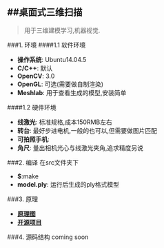 ##桌面式三维扫描
---
>用于三维建模学习,机器视觉.

###1. 环境
####1.1 软件环境
* __操作系统__: Ubuntu14.04.5
* __C/C++__: 默认
* __OpenCV__: 3.0
* __OpenGL__: 可选(需要做自制渲染)
* __Meshlab__: 用于查看生成的模型,安装简单

####1.2 硬件环境
* __线激光__: 标准规格,成本150RMB左右
* __转台__: 最好步进电机,一般的也可以,但需要做图片匹配
* __可拍照手机__:  
* __角尺__: 量出相机光心与线激光夹角,追求精度另说

###2. 编译
在src文件夹下
* __$__:make
* __model.ply__: 运行后生成的ply格式模型

###3. 原理
* __[原理图](http://blog.sina.com.cn/s/blog_662c78590100zqwd.html)__
* __[开源项目](https://github.com/bqlabs/horus)__

###4. 源码结构
coming soon
